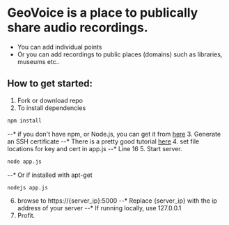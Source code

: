 # GeoVoice is a place to publically share audio recordings.

- You can add individual points
- Or you can add recordings to public places (domains) such as libraries, museums etc..

## How to get started:
1. Fork or download repo
2. To install dependencies
```bash
npm install
```
--* if you don't have npm, or Node.js, you can get it from [here](https://nodejs.org/)
3. Generate an SSH certificate
--* There is a pretty good tutorial [here](https://help.github.com/articles/generating-an-ssh-key/)
4. set file locations for key and cert in app.js
--* Line 16
5. Start server.
```bash
node app.js
```
--* Or if installed with apt-get
```bash
nodejs app.js
````
6. browse to https://{server_ip}:5000
--* Replace {server_ip} with the ip address of your server
--* If running locally, use 127.0.0.1
7. Profit.



